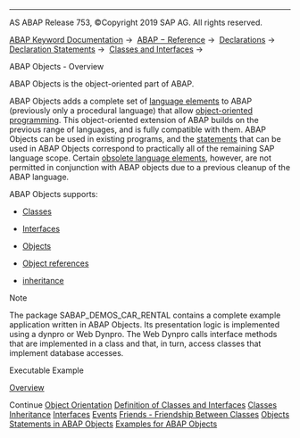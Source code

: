   

* * *

AS ABAP Release 753, ©Copyright 2019 SAP AG. All rights reserved.

[ABAP Keyword Documentation](javascript:call_link\('abenabap.htm'\)) →  [ABAP − Reference](javascript:call_link\('abenabap_reference.htm'\)) →  [Declarations](javascript:call_link\('abendeclarations.htm'\)) →  [Declaration Statements](javascript:call_link\('abenabap_declarations.htm'\)) →  [Classes and Interfaces](javascript:call_link\('abenclasses_and_interfaces.htm'\)) → 

ABAP Objects - Overview

ABAP Objects is the object-oriented part of ABAP.

ABAP Objects adds a complete set of [language elements](javascript:call_link\('abenobjects_keywords.htm'\)) to ABAP (previously only a procedural language) that allow [object-oriented programming](javascript:call_link\('abenobject_orientation.htm'\)). This object-oriented extension of ABAP builds on the previous range of languages, and is fully compatible with them. ABAP Objects can be used in existing programs, and the [statements](javascript:call_link\('abenabap_objects_differences.htm'\)) that can be used in ABAP Objects correspond to practically all of the remaining SAP language scope. Certain [obsolete language elements](javascript:call_link\('abenoo_differences_obsolete.htm'\)), however, are not permitted in conjunction with ABAP objects due to a previous cleanup of the ABAP language.

ABAP Objects supports:

-   [Classes](javascript:call_link\('abenclasses.htm'\))

-   [Interfaces](javascript:call_link\('abeninterfac.htm'\))

-   [Objects](javascript:call_link\('abenobject.htm'\))

-   [Object references](javascript:call_link\('abenreferences.htm'\))

-   [inheritance](javascript:call_link\('abeninheritance.htm'\))

Note

The package SABAP\_DEMOS\_CAR\_RENTAL contains a complete example application written in ABAP Objects. Its presentation logic is implemented using a dynpro or Web Dynpro. The Web Dynpro calls interface methods that are implemented in a class and that, in turn, access classes that implement database accesses.

Executable Example

[Overview](javascript:call_link\('abenabap_objects_abexa.htm'\))

Continue
[Object Orientation](javascript:call_link\('abenobject_orientation.htm'\))
[Definition of Classes and Interfaces](javascript:call_link\('abenclass_interface_definition.htm'\))
[Classes](javascript:call_link\('abenclasses.htm'\))
[Inheritance](javascript:call_link\('abeninheritance.htm'\))
[Interfaces](javascript:call_link\('abeninterfac.htm'\))
[Events](javascript:call_link\('abenevents_overview.htm'\))
[Friends - Friendship Between Classes](javascript:call_link\('abenfriends.htm'\))
[Objects](javascript:call_link\('abenobject.htm'\))
[Statements in ABAP Objects](javascript:call_link\('abenabap_objects_differences.htm'\))
[Examples for ABAP Objects](javascript:call_link\('abenabap_objects_abexas.htm'\))